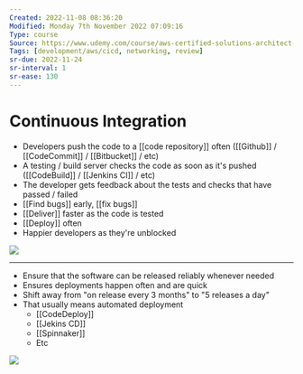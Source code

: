 ```yaml
---
Created: 2022-11-08 08:36:20
Modified: Monday 7th November 2022 07:09:16
Type: course
Source: https://www.udemy.com/course/aws-certified-solutions-architect-associate-saa-c01/?xref=E0Aed11STH4LPUQvCz0GJFABTmM=
Tags: [development/aws/cicd, networking, review]
sr-due: 2022-11-24
sr-interval: 1
sr-ease: 130
---
```


# Continuous Integration

- Developers push the code to a [[code repository]] often ([[Github]] / [[CodeCommit]] / [[Bitbucket]] / etc)
- A testing / build server checks the code as soon as it's pushed ([[CodeBuild]] / [[Jenkins CI]] / etc)
- The developer gets feedback about the tests and checks that have passed / failed
- [[Find bugs]] early, [[fix bugs]]
- [[Deliver]] faster as the code is tested
- [[Deploy]] often
- Happier developers as they're unblocked

![](2020-01-02-14-18-39.png)

---

- Ensure that the software can be released reliably whenever needed
- Ensures deployments happen often and are quick
- Shift away from "on release every 3 months" to "5 releases a day"
- That usually means automated deployment
    - [[CodeDeploy]]
    - [[Jekins CD]]
    - [[Spinnaker]]
    - Etc

![](2020-01-02-14-20-17.png)